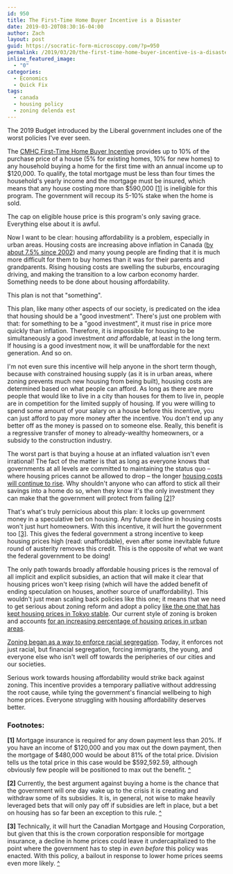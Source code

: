 ```yaml
---
id: 950
title: The First-Time Home Buyer Incentive is a Disaster
date: 2019-03-20T08:30:16-04:00
author: Zach
layout: post
guid: https://socratic-form-microscopy.com/?p=950
permalink: /2019/03/20/the-first-time-home-buyer-incentive-is-a-disaster/
inline_featured_image:
  - "0"
categories:
  - Economics
  - Quick Fix
tags:
  - canada
  - housing policy
  - zoning delenda est
---
```


The 2019 Budget introduced by the Liberal government includes one of the worst policies I've ever seen.

The <a href="https://globalnews.ca/news/5069183/budget-2019-canada-housing-affordability/">CMHC First-Time Home Buyer Incentive</a> provides up to 10% of the purchase price of a house (5% for existing homes, 10% for new homes) to any household buying a home for the first time with an annual income up to $120,000. To qualify, the total mortgage must be less than four times the household's yearly income and the mortgage must be insured, which means that any house costing more than $590,000 <a id="fth-top-1" href="#fth-bot-1">[1]</a> is ineligible for this program. The government will recoup its 5-10% stake when the home is sold.

The cap on eligible house price is this program's only saving grace. Everything else about it is awful.

Now I want to be clear: housing affordability is a problem, especially in urban areas. Housing costs are increasing above inflation in Canada (<a href="https://www150.statcan.gc.ca/t1/tbl1/en/tv.action?pid=1810000501">by about 7.5% since 2002</a>) and many young people are finding that it is much more difficult for them to buy homes than it was for their parents and grandparents. Rising housing costs are swelling the suburbs, encouraging driving, and making the transition to a low carbon economy harder. Something needs to be done about housing affordability.

This plan is not that "something".

This plan, like many other aspects of our society, is predicated on the idea that housing should be a "good investment". There's just one problem with that: for something to be a "good investment", it must rise in price more quickly than inflation. Therefore, it is impossible for housing to be simultaneously a good investment <em>and</em> affordable, at least in the long term. If housing is a good investment now, it will be unaffordable for the next generation. And so on.

I'm not even sure this incentive will help anyone in the short term though, because with constrained housing supply (as it is in urban areas, where zoning prevents much new housing from being built), housing costs are determined based on what people can afford. As long as there are more people that would like to live in a city than houses for them to live in, people are in competition for the limited supply of housing. If you were willing to spend some amount of your salary on a house before this incentive, you can just afford to pay more money after the incentive. You don't end up any better off as the money is passed on to someone else. Really, this benefit is a regressive transfer of money to already-wealthy homeowners, or a subsidy to the construction industry.

The worst part is that buying a house at an inflated valuation isn't even irrational! The fact of the matter is that as long as everyone knows that governments at all levels are committed to maintaining the status quo – where housing prices cannot be allowed to drop – the longer <a href="https://socratic-form-microscopy.com/2018/02/25/not-just-zoning-housing-prices-driven-by-beauty-contests/">housing costs will continue to rise</a>. Why shouldn't anyone who can afford to stick all their savings into a home do so, when they know it's the only investment they can make that the government will protect from failing <a id="fth-top-2" href="#fth-bot-2">[2]</a>?

That's what's truly pernicious about this plan: it locks up government money in a speculative bet on housing. Any future decline in housing costs won't just hurt homeowners. With this incentive, it will hurt the government too <a id="fth-top-3" href="#fth-bot-3">[3]</a>. This gives the federal government a strong incentive to keep housing prices high (read: unaffordable), even after some inevitable future round of austerity removes this credit. This is the opposite of what we want the federal government to be doing!

The only path towards broadly affordable housing prices is the removal of all implicit and explicit subsidies, an action that will make it clear that housing prices won't keep rising (which will have the added benefit of ending speculation on houses, another source of unaffordability). This wouldn't just mean scaling back policies like this one; it means that we need to get serious about zoning reform and adopt a policy <a href="http://urbankchoze.blogspot.com/2014/04/japanese-zoning.html">like the one that has kept housing prices in Tokyo stable</a>. Our current style of zoning is broken and accounts <a href="http://theconversation.com/rba-research-shows-that-zoning-restrictions-are-driving-up-housing-prices-93064">for an increasing percentage of housing prices in urban areas</a>.

<a href="https://www.latimes.com/opinion/livable-city/la-oe-vallianatos-sb-827-housing-zoning-20180402-story.html">Zoning began as a way to enforce racial segregation</a>. Today, it enforces not just racial, but financial segregation, forcing immigrants, the young, and everyone else who isn't well off towards the peripheries of our cities and our societies.

Serious work towards housing affordability would strike back against zoning. This incentive provides a temporary palliative without addressing the root cause, while tying the government's financial wellbeing to high home prices. Everyone struggling with housing affordability deserves better.

<h3>Footnotes:</h3>

<strong id="fth-bot-1">[1]</strong> Mortgage insurance is required for any down payment less than 20%. If you have an income of $120,000 and you max out the down payment, then the mortgage of $480,000 would be about 81% of the total price. Division tells us the total price in this case would be $592,592.59, although obviously few people will be positioned to max out the benefit. <a href="#fth-top-1">^</a>

<strong id="fth-bot-2">[2]</strong> Currently, the best argument against buying a home is the chance that the government will one day wake up to the crisis it is creating and withdraw some of its subsidies. It is, in general, not wise to make heavily leveraged bets that will only pay off if subsidies are left in place, but a bet on housing has so far been an exception to this rule. <a href="#fth-top-2">^</a>

<strong id="fth-bot-3">[3] </strong>Technically, it will hurt the Canadian Mortgage and Housing Corporation, but given that this is the crown corporation responsible for mortgage insurance, a decline in home prices could leave it undercapitalized to the point where the government has to step in <em>even before</em> this policy was enacted. With this policy, a bailout in response to lower home prices seems even more likely. <a href="#fth-top-3">^</a>
